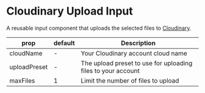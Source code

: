 # Cloudinary Upload Input

A reusable input component that uploads the selected files to [Cloudinary](https://www.cloudinary.com/).

| prop         | default | Description                                                  |
| ------------ | ------- | ------------------------------------------------------------ |
| cloudName    | -       | Your Cloudinary account cloud name                           |
| uploadPreset | -       | The upload preset to use for uploading files to your account |
| maxFiles     | 1       | Limit the number of files to upload                          |

